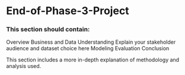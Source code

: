# End-of-Phase-3-Project
### This section should contain:
Overview
Business and Data Understanding
Explain your stakeholder audience and dataset choice here
Modeling
Evaluation
Conclusion

This section includes a more in-depth explanation of methodology and analysis used.
